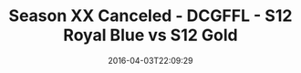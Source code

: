 ---
title: Season XX Canceled - DCGFFL - S12 Royal Blue vs S12 Gold
teams-score:
- team: _teams/s12-royal-blue.md
  score: 32
- team: _teams/s12-gold.md
  score: 12
mvp: OJ (Royal); Craig Neiswanger (Gold)
game-ball: Matt Fransein (Royal); Meredith Bell (Gold)
season: 12
week: 4
date: '2016-04-03T22:09:29'
pageid: season-12-week-4-april-3-2016-4182-vs-4172
---